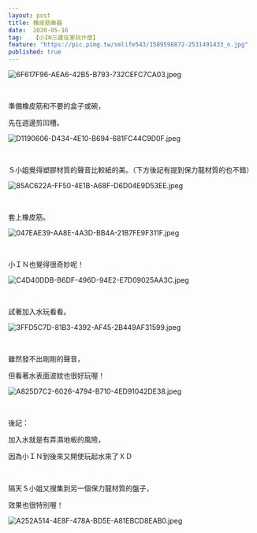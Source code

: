 ```yaml
---
layout: post
title: 橡皮筋樂器
date:  2020-05-16
tag:   【小IN三歲在家玩什麼】
feature: "https://pic.pimg.tw/smlife543/1589598872-2531491433_n.jpg"
published: true 
---
```

<p><img alt="6F617F96-AEA6-42B5-B793-732CEFC7CA03.jpeg" src="https://pic.pimg.tw/smlife543/1589598872-2531491433_n.jpg" title="6F617F96-AEA6-42B5-B793-732CEFC7CA03.jpeg"></p>

<p>&nbsp;</p>

<p>準備橡皮筋和不要的盒子或碗，</p>

<p>先在週邊剪凹槽。</p>

<p><img alt="D1190606-D434-4E10-B694-681FC44C9D0F.jpeg" src="https://pic.pimg.tw/smlife543/1589598872-119182095_n.jpg" title="D1190606-D434-4E10-B694-681FC44C9D0F.jpeg"></p>

<p>&nbsp;</p>

<p>Ｓ小姐覺得塑膠材質的聲音比較紙的美。（下方後記有提到保力龍材質的也不錯）</p>

<p><img alt="85AC622A-FF50-4E1B-A68F-D6D04E9D53EE.jpeg" src="https://pic.pimg.tw/smlife543/1589598875-2116418070_n.jpg?v=1589598894" title="85AC622A-FF50-4E1B-A68F-D6D04E9D53EE.jpeg"></p>

<p>&nbsp;</p>

<p>套上橡皮筋。</p>

<p><img alt="047EAE39-AA8E-4A3D-BB4A-21B7FE9F311F.jpeg" src="https://pic.pimg.tw/smlife543/1589598879-2014177779_n.jpg" title="047EAE39-AA8E-4A3D-BB4A-21B7FE9F311F.jpeg"></p>

<p>&nbsp;</p>

<p>小ＩＮ也覺得很奇妙呢！</p>

<p><img alt="C4D40DDB-B6DF-496D-94E2-E7D09025AA3C.jpeg" src="https://pic.pimg.tw/smlife543/1589598879-1468032083_n.jpg" title="C4D40DDB-B6DF-496D-94E2-E7D09025AA3C.jpeg"></p>

<p>&nbsp;</p>

<p>試著加入水玩看看。</p>

<p><img alt="3FFD5C7D-81B3-4392-AF45-2B449AF31599.jpeg" src="https://pic.pimg.tw/smlife543/1589598883-734758411_n.jpg" title="3FFD5C7D-81B3-4392-AF45-2B449AF31599.jpeg"></p>

<p>&nbsp;</p>

<p>雖然發不出剛剛的聲音，</p>

<p>但看著水表面波紋也很好玩喔！</p>

<p><img alt="A825D7C2-6026-4794-B710-4ED91042DE38.jpeg" src="https://pic.pimg.tw/smlife543/1589598887-1419851202_n.jpg" title="A825D7C2-6026-4794-B710-4ED91042DE38.jpeg"></p>

<p>&nbsp;</p>

<p>後記：</p>

<p>加入水就是有弄濕地板的風險，</p>

<p>因為小ＩＮ到後來又開使玩起水來了ＸＤ</p>

<p>&nbsp;</p>

<p>隔天Ｓ小姐又搜集到另一個保力龍材質的盤子，</p>

<p>效果也很特別喔！</p>

<p><img alt="A252A514-4E8F-478A-BD5E-A81EBCD8EAB0.jpeg" src="https://pic.pimg.tw/smlife543/1589725635-4190229139_n.jpg" title="A252A514-4E8F-478A-BD5E-A81EBCD8EAB0.jpeg"></p>

